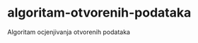 algoritam-otvorenih-podataka
============================

Algoritam ocjenjivanja otvorenih podataka
